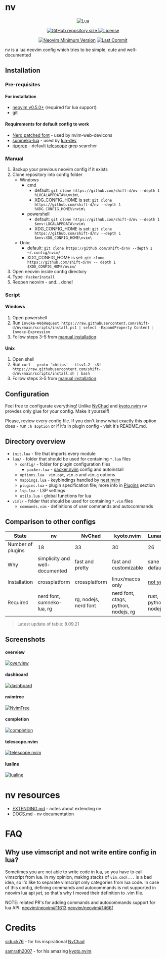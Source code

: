 # nv

<div align="center">

[![Lua](https://img.shields.io/badge/Made%20with%20Lua-blueviolet.svg?style=for-the-badge&logo=lua)]()

</div>

<div align="center">

<a href="https://github.com/shift-d/nv">
    <img src="https://img.shields.io/github/repo-size/shift-d/nv?style=flat-square&label=Repo" alt="GitHub repository size"/>
</a>
<a href="https://github.com/shift-d/nv/blob/main/LICENSE">
    <img src="https://img.shields.io/github/license/siduck76/NvChad?style=flat-square&logo=GNU&label=License" alt="License"/>
</a>

[![Neovim Minimum Version](https://img.shields.io/badge/Neovim-0.5+-blueviolet.svg?style=flat-square&logo=Neovim&logoColor=white)](https://github.com/neovim/neovim)
[![Last Commit](https://img.shields.io/github/last-commit/shift-d/nv.svg?style=flat-square&label=Last%20Commit&color=58eb34)](https://github.com/shift-d/nv/pulse)

</div>

nv is a lua neovim config which tries to be simple, cute and well-documented

## Installation

### Pre-requisites

#### For installation
- [neovim v0.5.0+](https://neovim.io) (required for lua support)
- git

#### Requirements for default config to work
- [Nerd patched font](https://www.nerdfonts.com/) - used by nvim-web-devicons
- [sumneko-lua](https://github.com/sumneko/lua-language-server) - used by [lua-dev](#folkelua-devnvim)
- [ripgrep](https://github.com/BurntSushi/ripgrep) - default [telescope](#nvim-telescopetelescopenvim) grep searcher


### Manual

1. Backup your previous neovim config if it exists
2. Clone repository into config folder
    - Windows
        - cmd
            - default: `git clone https://github.com/shift-d/nv --depth 1 %LOCALAPPDATA%\nvim\`
            - XDG_CONFIG_HOME is set: `git clone https://github.com/shift-d/nv --depth 1 %XDG_CONFIG_HOME%\nvim\`
        - powershell
            - default: `git clone https://github.com/shift-d/nv --depth 1 $env:LOCALAPPDATA\nvim\`
            - XDG_CONFIG_HOME is set: `git clone https://github.com/shift-d/nv --depth 1 $env:XDG_CONFIG_HOME\nvim\`
    - Unix:
        - default: `git clone https://github.com/shift-d/nv --depth 1 ~/.config/nvim/`
        - XDG_CONFIG_HOME is set: `git clone https://github.com/shift-d/nv -- depth 1 $XDG_CONFIG_HOME/nvim/`
3. Open neovim inside config directory
4. Type `:PackerInstall`
5. Reopen neovim - and... done!

### Script

#### Windows
1. Open powershell
2. Run `Invoke-WebRequest https://raw.githubusercontent.com/shift-d/nv/main/scripts/install.ps1 | select -ExpandProperty Content | Invoke-Expression`
3. Follow steps 3-5 from [manual installation](#manual)

#### Unix
1. Open shell
2. Run `curl --proto '=https' --tlsv1.2 -sSf https://raw.githubusercontent.com/shift-d/nv/main/scripts/install.sh | bash`
3. Follow steps 3-5 from [manual installation](#manual)

## Configuration

Feel free to configurate everything!
Unlike [NvChad](https://github.com/NvChad/NvChad) and [kyoto.nvim](https://github.com/samrath2007/kyoto.nvim) nv provdes only glue for your config.
Make it yourself!

Please, review every config file. If you don't know what exactly this option does - run `:h $option` or if it's in plugin config - visit it's README.md.

## Directory overview

- `init.lua` - file that imports every module
- `lua/` - folder that should be used for containing `*.lua` files
    - `config/` - folder for plugin configuration files
        - `packer.lua` - [packer.nvim](https://github.com/wbthomason/packer.nvim) config and autoinstall
    - `options.lua` - `vim.opt`, `vim.o` and `vim.g` options
    - `mappings.lua` - keybindings handled by [nest.nvim](https://github.com/LionC/nest.nvim)
    - `plugins.lua` - plugin specification file; more info in [Plugins](#Plugins) section
    - `lsp.lua` - LSP settings
    - `utils.lua` - global functions for lua
- `viml/` - folder that should be used for containing  `*.vim` files
    - `commands.vim` - definitions of user commands and autocommands

## Comparison to other configs

State|nv|NvChad|kyoto.nvim|Lunarvim|
-----|--|------|----------|--------|
Number of plugins | 18 | 33 | 30 | 26|
Why | simplicity and well-documented | fast and pretty | fast and customizable | sane defaults|
Installation | crossplatform | crossplatform | linux/macos only | [not yet](https://github.com/LunarVim/LunarVim/pull/1261)
Required | nerd font, sumneko-lua, rg | rg, nodejs, nerd font | nerd font, ctags, python, nodejs, rg | rust, python, nodejs |
> Latest update of table: 8.09.21

## Screenshots

#### overview
[![overview](https://i.postimg.cc/C5GLb8RG/image.png)](https://postimg.cc/jnjbbLQ2)
#### dashboard
[![dashboard](https://i.postimg.cc/jSzB6r4r/image.png)](https://postimg.cc/yD8fBtGf)
#### nvimtree
[![NvimTree](https://i.postimg.cc/gcVYSv0R/image.png)](https://postimg.cc/kD53DRKX)
#### completion
[![completion](https://i.postimg.cc/N0cD4qCR/image.png)](https://postimg.cc/sMT5j8r2)
#### telescope.nvim
[![telescope.nvim](https://i.postimg.cc/jSs8MHMd/image.png)](https://postimg.cc/MvFbTQkh)
#### lualine
[![lualine](https://i.postimg.cc/8cRHHcW6/image.png)](https://postimg.cc/5QtL9xs4)

# nv resources
- [EXTENDING.md](https://github.com/shift-d/nv/blob/main/markdown/EXTENDING.md) - notes about extending nv
- [DOCS.md](https://github.com/shift-d/nv/blob/main/markdown/DOCS.md) - nv documentation

# FAQ

## Why use vimscript and not write entire config in lua?

Sometimes you are not able to write code in lua, so you have to call vimscript from lua.
In my opinion, making stacks of `vim.cmd(...` is a bad idea, so I'd like to separate vimscript only categories from lua code.
In case of this config, defining commands and autocommands is not supported in neovim lua api _yet_, so that's why I moved their definition to .vim file.

NOTE: related PR's for adding commands and autocommands support for lua API:
[neovim/neovim#11613](https://github.com/neovim/neovim/pull/11613)
[neovim/neovim#14661](https://github.com/neovim/neovim/pull/14661)

# Credits
[siduck76](https://github.com/siduck76) - for his inspirational [NvChad](https://github.com/NvChad/NvChad)

[samrath2007](https://github.com/samrath2007) - for his amazing [kyoto.nvim](https://github.com/samrath2007/kyoto.nvim)
